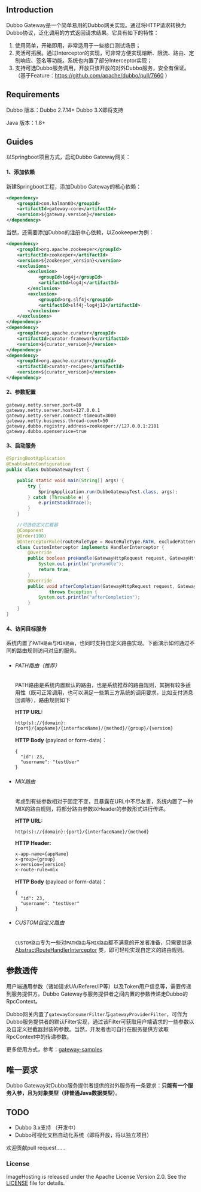 ## Introduction

Dubbo Gateway是一个简单易用的Dubbo网关实现。通过将HTTP请求转换为Dubbo协议，泛化调用的方式返回请求结果。它具有如下的特性：

1. 使用简单，开箱即用，非常适用于一些接口测试场景；
2. 灵活可拓展。通过Interceptor的实现，可非常方便实现熔断、限流、路由、定制响应、签名等功能。系统也内置了部分Interceptor实现；
3. 支持可选Dubbo服务调用，开放只该开放的对外Dubbo服务，安全有保证。（基于Feature：https://github.com/apache/dubbo/pull/7660 ）

## Requirements

Dubbo 版本：Dubbo 2.7.14+  Dubbo 3.X即将支持

Java 版本：1.8+

## Guides

以Springboot项目方式，启动Dubbo Gateway网关：

#### 1、添加依赖

新建Springboot工程，添加Dubbo Gateway的核心依赖：

```xml
<dependency>
	<groupId>com.kalman03</groupId>
	<artifactId>gateway-core</artifactId>
	<version>${gateway.version}</version>
</dependency>
```
当然，还需要添加Dubbo的注册中心依赖，以Zookeeper为例：

```xml
<dependency>
	<groupId>org.apache.zookeeper</groupId>
	<artifactId>zookeeper</artifactId>
	<version>${zookeeper_version}</version>
	<exclusions>
		<exclusion>
			<groupId>log4j</groupId>
			<artifactId>log4j</artifactId>
		</exclusion>
		<exclusion>
			<groupId>org.slf4j</groupId>
			<artifactId>slf4j-log4j12</artifactId>
		</exclusion>
	</exclusions>
</dependency>
<dependency>
	<groupId>org.apache.curator</groupId>
	<artifactId>curator-framework</artifactId>
	<version>${curator_version}</version>
</dependency>
<dependency>
	<groupId>org.apache.curator</groupId>
	<artifactId>curator-recipes</artifactId>
	<version>${curator_version}</version>
</dependency>
```

#### 2、参数配置

```properties
gateway.netty.server.port=80
gateway.netty.server.host=127.0.0.1
gateway.netty.server.connect-timeout=3000
gateway.netty.business.thread-count=50
gateway.dubbo.registry.address=zookeeper://127.0.0.1:2181
gateway.dubbo.openservice=true
```

#### 3、启动服务

```java
@SpringBootApplication
@EnableAutoConfiguration
public class DubboGatewayTest {

	public static void main(String[] args) {
		try {
			SpringApplication.run(DubboGatewayTest.class, args);
		} catch (Throwable e) {
			e.printStackTrace();
		}
	}

    //可选自定义拦截器
	@Component
	@Order(100)
	@InterceptorRule(routeRuleType = RouteRuleType.PATH, excludePatterns = { "/api/**" })
	class CustomInterceptor implements HandlerInterceptor {
		@Override
		public boolean preHandle(GatewayHttpRequest request, GatewayHttpResponse response) throws Exception {
			System.out.println("preHandle");
			return true;
		}
		@Override
		public void afterCompletion(GatewayHttpRequest request, GatewayHttpResponse response, Exception ex)
				throws Exception {
			System.out.println("afterCompletion");
		}
	}
}
```



#### 4、访问目标服务

系统内置了`PATH路由`与`MIX路由`，也同时支持自定义路由实现。下面演示如何通过不同的路由规则访问对应的服务。

- ###### PATH路由（推荐）

  PATH路由是系统内置默认的路由，也是系统推荐的路由规则，其拥有较多适用性（既可正常调用，也可以满足一些第三方系统的调用要求，比如支付消息回调等），路由规则如下

  **HTTP URL:**

  ```api
  http(s)://{domain}:{port}/{appName}/{interfaceName}/{method}/{group}/{version}
  ```

   **HTTP Body** (payload or form-data)：

  ```
  {
    "id": 23,
    "username": "testUser"
  }
  ```

- ###### MIX路由

  考虑到有些参数相对于固定不变，且暴露在URL中不尽友善，系统内置了一种MIX的路由规则，将部分路由参数以Header的参数形式进行传递。

  **HTTP URL:**
  
  ```api
  http(s)://{domain}:{port}/{interfaceName}/{method}
  ```

   **HTTP Header:**
  
  ```api
  x-app-name={appName}
  x-group={group}
  x-version={version}
  x-route-rule=mix
  ```
  
   **HTTP Body** (payload or form-data)：
  
  ```
  {
    "id": 23,
    "username": "testUser"
  }
  ```
  
- ###### CUSTOM自定义路由
  
  `CUSTOM路由`专为一些对`PATH路由`与`MIX路由`都不满意的开发者准备，只需要继承[AbstractRouteHandlerInterceptor](https://github.com/jingxiang/dubbo-gateway/blob/main/gateway-core/src/main/java/com/kalman03/gateway/interceptor/AbstractRouteHandlerInterceptor.java) 类，即可轻松实现自定义的路由规则。
  

## 参数透传

用户端通用参数（诸如请求UA/Referer/IP等）以及Token用户信息等，需要传递到服务提供方。Dubbo Gateway与服务提供者之间内置的参数传递走Dubbo的RpcContext。

Dubbo网关内置了`gatewayConsumerFilter`与`gatewayProviderFilter`，可作为Dubbo服务提供者的默认Filter实现，通过该Filter可获取用户端请求的一些参数以及自定义拦截器封装的参数。当然，开发者也可自行在服务提供方读取RpcContext中的传递参数。

更多使用方式，参考：[gateway-samples](https://github.com/jingxiang/dubbo-gateway/tree/main/gateway-samples/src/main/java/com/kalman03/gateway/samples)

## 唯一要求

Dubbo Gateway对Dubbo服务提供者提供的对外服务有一条要求：**只能有一个服务入参，且为对象类型（非普通Java数据类型）**。


## TODO

- Dubbo 3.x支持 （开发中）
- Dubbo可视化文档自动化系统（即将开放，将以独立项目）

欢迎贡献pull request......

### License

ImageHosting is released under the Apache License Version 2.0. See the [LICENSE](https://github.com/jingxiang/dubbo-gateway/blob/master/LICENSE) file for details.





